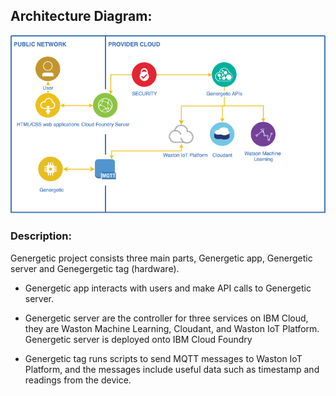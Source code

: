 
## Architecture Diagram:

![Architecture Diagram](https://github.com/GursehajHarika/Genergetic/blob/main/public/images/architecture_diagram.png)

### Description:

Genergetic project consists three main parts, Genergetic app, Genergetic server and Genegergetic tag (hardware). 
    
   * Genergetic app interacts with users and make API calls to Genergetic server.
    
   * Genergetic server are the controller for three services on IBM Cloud, they are Waston Machine Learning, Cloudant, and Waston IoT Platform. Genergetic server is deployed onto IBM Cloud Foundry
   
   * Genergetic tag runs scripts to send MQTT messages to Waston IoT Platform, and the messages include useful data such as timestamp and readings from the device. 
